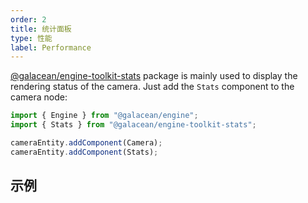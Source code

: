 ```yaml
---
order: 2
title: 统计面板
type: 性能
label: Performance
---
```


[@galacean/engine-toolkit-stats](https://www.npmjs.com/package/@galacean/engine-toolkit-stats) package is mainly used to display the rendering status of the camera. Just add the `Stats` component to the camera node:

```typescript
import { Engine } from "@galacean/engine";
import { Stats } from "@galacean/engine-toolkit-stats";

cameraEntity.addComponent(Camera);
cameraEntity.addComponent(Stats);
```

## 示例

<playground src="text-barrage.ts"></playground>

